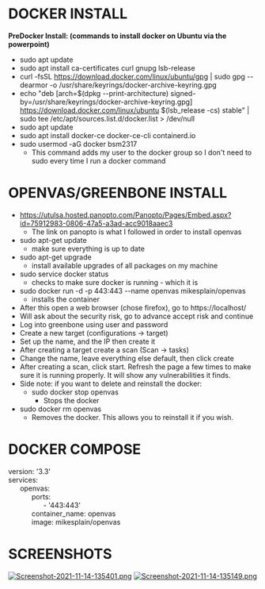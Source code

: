# DOCKER INSTALL
**PreDocker Install: (commands to install docker on Ubuntu via the powerpoint)**
  - sudo apt update
  - sudo apt install ca-certificates curl gnupg lsb-release
  - curl -fsSL https://download.docker.com/linux/ubuntu/gpg | sudo gpg --dearmor -o /usr/share/keyrings/docker-archive-keyring.gpg
  - echo "deb [arch=$(dpkg --print-architecture) signed-by=/usr/share/keyrings/docker-archive-keyring.gpg] https://download.docker.com/linux/ubuntu $(lsb_release -cs) stable" | sudo tee /etc/apt/sources.list.d/docker.list > /dev/null
  - sudo apt update
  - sudo apt install docker-ce docker-ce-cli containerd.io
  - sudo usermod -aG docker bsm2317 
    - This command adds my user to the docker group so I don't need to sudo every time I run a docker command
# OPENVAS/GREENBONE INSTALL
  - https://utulsa.hosted.panopto.com/Panopto/Pages/Embed.aspx?id=75912983-0806-47a5-a3ad-acc9018aaec3
    - The link on panopto is what I followed in order to install openvas
  - sudo apt-get update 
    - make sure everything is up to date
  - sudo apt-get upgrade 
    - install available upgrades of all packages on my machine
  - sudo service docker status 
    - checks to make sure docker is running - which it is
  - sudo docker run -d -p 443:443 --name openvas mikesplain/openvas 
    - installs the container
  - After this open a web browser (chose firefox), go to https://localhost/
  - Will ask about the security risk, go to advance accept risk and continue
  - Log into greenbone using user and password
  - Create a new target (configurations → target)
  - Set up the name, and the IP then create it
  - After creating a target create a scan (Scan → tasks)
  - Change the name, leave everything else default, then click create
  - After creating a scan, click start. Refresh the page a few times to make sure it is running properly. It will show any vulnerabilities it finds. 
  - Side note: if you want to delete and reinstall the docker: 
    - sudo docker stop openvas
      - Stops the docker
  - sudo docker rm openvas 
    - Removes the docker. This allows you to reinstall it if you wish.
# DOCKER COMPOSE
version: '3.3'  
services:  
&nbsp;&nbsp;&nbsp;&nbsp;&nbsp;&nbsp;openvas:  
&nbsp;&nbsp;&nbsp;&nbsp;&nbsp;&nbsp;&nbsp;&nbsp;&nbsp;&nbsp;&nbsp;&nbsp;ports:  
&nbsp;&nbsp;&nbsp;&nbsp;&nbsp;&nbsp;&nbsp;&nbsp;&nbsp;&nbsp;&nbsp;&nbsp;&nbsp;&nbsp;&nbsp;&nbsp;&nbsp;&nbsp;- '443:443'  
&nbsp;&nbsp;&nbsp;&nbsp;&nbsp;&nbsp;&nbsp;&nbsp;&nbsp;&nbsp;&nbsp;&nbsp;container_name: openvas  
&nbsp;&nbsp;&nbsp;&nbsp;&nbsp;&nbsp;&nbsp;&nbsp;&nbsp;&nbsp;&nbsp;&nbsp;image: mikesplain/openvas     
# SCREENSHOTS
[![Screenshot-2021-11-14-135401.png](https://i.postimg.cc/x1b7CFc4/Screenshot-2021-11-14-135401.png)](https://postimg.cc/mPBVpj3Y)
[![Screenshot-2021-11-14-135149.png](https://i.postimg.cc/SQ9bjs3r/Screenshot-2021-11-14-135149.png)](https://postimg.cc/K4mHHZZk)
